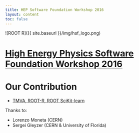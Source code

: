 ```yaml
---
title: HEP Software Foundation Workshop 2016
layout: content
toc: false
---
```


![ROOT R]({{ site.baseurl }}/img/hsf_logo.png)

# [High Energy Physics Software Foundation Workshop 2016](https://indico.cern.ch/event/496146/)

# Our Contribution
* [TMVA, ROOT-R, ROOT SciKit-learn](https://indico.cern.ch/event/496146/contributions/1174804/attachments/1267189/1876312/TMVA_HSF_workshop.pdf)

Thanks to:
* Lorenzo Moneta (CERN) 
* Sergei Gleyzer (CERN & University of Florida) 
